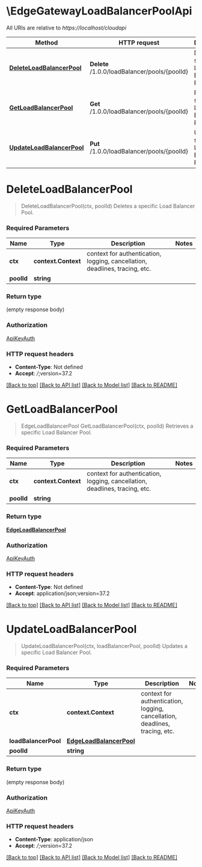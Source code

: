 # \EdgeGatewayLoadBalancerPoolApi

All URIs are relative to *https://localhost/cloudapi*

Method | HTTP request | Description
------------- | ------------- | -------------
[**DeleteLoadBalancerPool**](EdgeGatewayLoadBalancerPoolApi.md#DeleteLoadBalancerPool) | **Delete** /1.0.0/loadBalancer/pools/{poolId} | Deletes a specific Load Balancer Pool.
[**GetLoadBalancerPool**](EdgeGatewayLoadBalancerPoolApi.md#GetLoadBalancerPool) | **Get** /1.0.0/loadBalancer/pools/{poolId} | Retrieves a specific Load Balancer Pool.
[**UpdateLoadBalancerPool**](EdgeGatewayLoadBalancerPoolApi.md#UpdateLoadBalancerPool) | **Put** /1.0.0/loadBalancer/pools/{poolId} | Updates a specific Load Balancer Pool.


# **DeleteLoadBalancerPool**
> DeleteLoadBalancerPool(ctx, poolId)
Deletes a specific Load Balancer Pool.

### Required Parameters

Name | Type | Description  | Notes
------------- | ------------- | ------------- | -------------
 **ctx** | **context.Context** | context for authentication, logging, cancellation, deadlines, tracing, etc.
  **poolId** | **string**|  | 

### Return type

 (empty response body)

### Authorization

[ApiKeyAuth](../README.md#ApiKeyAuth)

### HTTP request headers

 - **Content-Type**: Not defined
 - **Accept**: *_/_*;version=37.2

[[Back to top]](#) [[Back to API list]](../README.md#documentation-for-api-endpoints) [[Back to Model list]](../README.md#documentation-for-models) [[Back to README]](../README.md)

# **GetLoadBalancerPool**
> EdgeLoadBalancerPool GetLoadBalancerPool(ctx, poolId)
Retrieves a specific Load Balancer Pool.

### Required Parameters

Name | Type | Description  | Notes
------------- | ------------- | ------------- | -------------
 **ctx** | **context.Context** | context for authentication, logging, cancellation, deadlines, tracing, etc.
  **poolId** | **string**|  | 

### Return type

[**EdgeLoadBalancerPool**](EdgeLoadBalancerPool.md)

### Authorization

[ApiKeyAuth](../README.md#ApiKeyAuth)

### HTTP request headers

 - **Content-Type**: Not defined
 - **Accept**: application/json;version=37.2

[[Back to top]](#) [[Back to API list]](../README.md#documentation-for-api-endpoints) [[Back to Model list]](../README.md#documentation-for-models) [[Back to README]](../README.md)

# **UpdateLoadBalancerPool**
> UpdateLoadBalancerPool(ctx, loadBalancerPool, poolId)
Updates a specific Load Balancer Pool.

### Required Parameters

Name | Type | Description  | Notes
------------- | ------------- | ------------- | -------------
 **ctx** | **context.Context** | context for authentication, logging, cancellation, deadlines, tracing, etc.
  **loadBalancerPool** | [**EdgeLoadBalancerPool**](EdgeLoadBalancerPool.md)|  | 
  **poolId** | **string**|  | 

### Return type

 (empty response body)

### Authorization

[ApiKeyAuth](../README.md#ApiKeyAuth)

### HTTP request headers

 - **Content-Type**: application/json
 - **Accept**: *_/_*;version=37.2

[[Back to top]](#) [[Back to API list]](../README.md#documentation-for-api-endpoints) [[Back to Model list]](../README.md#documentation-for-models) [[Back to README]](../README.md)


